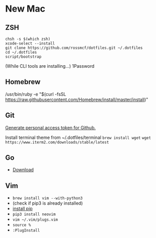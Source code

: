 New Mac
=======

ZSH
---
	chsh -s $(which zsh)
	xcode-select --install
	git clone https://github.com/rossmcf/dotfiles.git ~/.dotfiles
	cd ~/.dotfiles
	script/bootstrap

(While CLI tools are installing…)
1Password

Homebrew
------------
/usr/bin/ruby -e "$(curl -fsSL https://raw.githubusercontent.com/Homebrew/install/master/install)"

Git
---
[Generate personal access token for Github.](https://github.com/settings/tokens)

Install terminal theme from ~/.dotfiles/terminal
`brew install wget`
`wget https://www.iterm2.com/downloads/stable/latest`

Go
--
- [Download](https://golang.org/dl/)

Vim
---
- `brew install vim --with-python3`
- (check if pip3 is already installed)
- [install pip](https://pip.readthedocs.io/en/stable/installing/)
- `pip3 install neovim`
- `vim ~/.vim/plugs.vim`
- `source %`
- `:PlugInstall`

